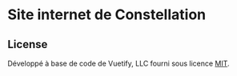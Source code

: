# Site internet de Constellation

## License
Développé à base de code de Vuetify, LLC fourni sous licence [MIT](http://opensource.org/licenses/MIT).

